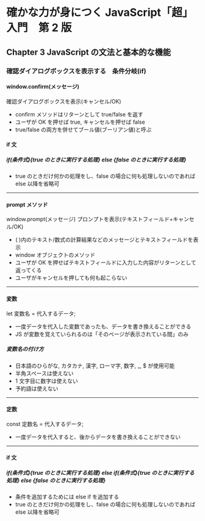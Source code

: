 # 確かな力が身につく JavaScript「超」入門　第 2 版

## Chapter 3 JavaScript の文法と基本的な機能

### 確認ダイアログボックスを表示する　条件分岐(if)

#### window.confirm(メッセージ)

確認ダイアログボックスを表示(キャンセル/OK)

- confirm メソッドはリターンとして true/false を返す
- ユーザが OK を押せば true, キャンセルを押せば false
- true/false の両方を併せてブール値(ブーリアン値)と呼ぶ

#### if 文

##### if(条件式){true のときに実行する処理} else {false のときに実行する処理}

- true のときだけ何かの処理をし、false の場合に何も処理しないのであれば else 以降を省略可

---

#### prompt メソッド

window.prompt(メッセージ)
プロンプトを表示(テキストフィールド+キャンセル/OK)

- ( )内のテキスト/数式の計算結果などのメッセージとテキストフィールドを表示
- window オブジェクトのメソッド
- ユーザが OK を押せばテキストフィールドに入力した内容がリターンとして返ってくる
- ユーザがキャンセルを押しても何も起こらない

---

#### 変数

let 変数名 = 代入するデータ;

- 一度データを代入した変数であったも、データを書き換えることができる
- JS が変数を覚えていられるのは「そのページが表示されている間」のみ

##### 変数名の付け方

- 日本語のひらがな, カタカナ, 漢字, ローマ字, 数字, \_, $ が使用可能
- 半角スペースは使えない
- 1 文字目に数字は使えない
- 予約語は使えない

---

#### 定数

const 定数名 = 代入するデータ;

- 一度データを代入すると、後からデータを書き換えることができない

---

#### if 文

##### if(条件式){true のときに実行する処理} else if(条件式){true のときに実行する処理} else {false のときに実行する処理}

- 条件を追加するためには else if を追加する
- true のときだけ何かの処理をし、false の場合に何も処理しないのであれば else 以降を省略可
